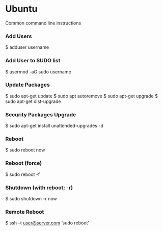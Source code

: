 # Ubuntu
Common command line instructions


### Add Users
$ adduser username


### Add User to SUDO list
$ usermod -aG sudo username


### Update Packages
$ sudo apt-get update
$ sudo apt autoremove
$ sudo apt-get upgrade
$ sudo apt-get dist-upgrade


### Security Packages Upgrade
$ sudo apt-get install unattended-upgrades -d


### Reboot
$ sudo reboot now


### Reboot (force)
$ sudo reboot -f


### Shutdown (with reboot; -r)
$ sudo shutdown -r now 


### Remote Reboot
$ ssh –t user@server.com ‘sudo reboot’

